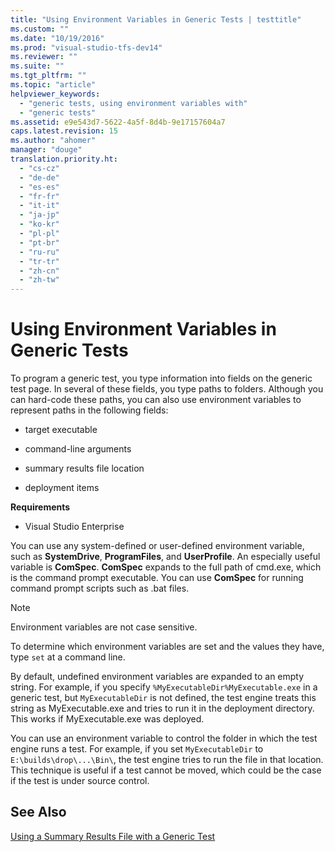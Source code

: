 ```yaml
---
title: "Using Environment Variables in Generic Tests | testtitle"
ms.custom: ""
ms.date: "10/19/2016"
ms.prod: "visual-studio-tfs-dev14"
ms.reviewer: ""
ms.suite: ""
ms.tgt_pltfrm: ""
ms.topic: "article"
helpviewer_keywords: 
  - "generic tests, using environment variables with"
  - "generic tests"
ms.assetid: e9e543d7-5622-4a5f-8d4b-9e17157604a7
caps.latest.revision: 15
ms.author: "ahomer"
manager: "douge"
translation.priority.ht: 
  - "cs-cz"
  - "de-de"
  - "es-es"
  - "fr-fr"
  - "it-it"
  - "ja-jp"
  - "ko-kr"
  - "pl-pl"
  - "pt-br"
  - "ru-ru"
  - "tr-tr"
  - "zh-cn"
  - "zh-tw"
---
```

# Using Environment Variables in Generic Tests
To program a generic test, you type information into fields on the generic test page. In several of these fields, you type paths to folders. Although you can hard-code these paths, you can also use environment variables to represent paths in the following fields:  
  
-   target executable  
  
-   command-line arguments  
  
-   summary results file location  
  
-   deployment items  
  
 **Requirements**  
  
-   Visual Studio Enterprise  
  
 You can use any system-defined or user-defined environment variable, such as **SystemDrive**, **ProgramFiles**, and **UserProfile**. An especially useful variable is **ComSpec**. **ComSpec** expands to the full path of cmd.exe, which is the command prompt executable. You can use **ComSpec** for running command prompt scripts such as .bat files.  
  
> [!NOTE]
>  Environment variables are not case sensitive.  
  
 To determine which environment variables are set and the values they have, type `set` at a command line.  
  
 By default, undefined environment variables are expanded to an empty string. For example, if you specify `%MyExecutableDir%MyExecutable.exe` in a generic test, but `MyExecutableDir` is not defined, the test engine treats this string as MyExecutable.exe and tries to run it in the deployment directory. This works if MyExecutable.exe was deployed.  
  
 You can use an environment variable to control the folder in which the test engine runs a test. For example, if you set `MyExecutableDir` to `E:\builds\drop\...\Bin\`, the test engine tries to run the file in that location. This technique is useful if a test cannot be moved, which could be the case if the test is under source control.  
  
## See Also  
 [Using a Summary Results File with a Generic Test](../test/using-a-summary-results-file-with-a-generic-test.md)